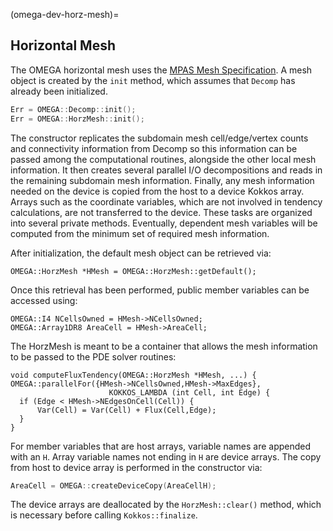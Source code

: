 (omega-dev-horz-mesh)=

## Horizontal Mesh

The OMEGA horizontal mesh uses the [MPAS Mesh
Specification](https://mpas-dev.github.io/files/documents/MPAS-MeshSpec.pdf).
A mesh object is created by the `init` method, which assumes that `Decomp` has
already been initialized.
```c++
Err = OMEGA::Decomp::init();
Err = OMEGA::HorzMesh::init();
```
The constructor replicates the subdomain mesh cell/edge/vertex counts and
connectivity information from Decomp so this information can be passed among the
computational routines, alongside the other local mesh information.  It then
creates several parallel I/O decompositions and reads in the remaining subdomain
mesh information.  Finally, any mesh information needed on the device is copied
from the host to a device Kokkos array. Arrays such as the coordinate variables,
which are not involved in tendency calculations, are not transferred to the
device. These tasks are organized into several private methods. Eventually,
dependent mesh variables will be computed from the minimum set of required mesh
information.

After initialization, the default mesh object can be retrieved via:
```
OMEGA::HorzMesh *HMesh = OMEGA::HorzMesh::getDefault();
```
Once this retrieval has been performed, public member variables can be accessed
using:
```
OMEGA::I4 NCellsOwned = HMesh->NCellsOwned;
OMEGA::Array1DR8 AreaCell = HMesh->AreaCell;
```

The HorzMesh is meant to be a container that allows the mesh information to be
passed to the PDE solver routines:
```
void computeFluxTendency(OMEGA::HorzMesh *HMesh, ...) {
OMEGA::parallelFor({HMesh->NCellsOwned,HMesh->MaxEdges},
                      KOKKOS_LAMBDA (int Cell, int Edge) {
  if (Edge < HMesh->NEdgesOnCell(Cell)) {
      Var(Cell) = Var(Cell) + Flux(Cell,Edge);
  }
}
```

For member variables that are host arrays, variable names are appended with an
`H`.  Array variable names not ending in `H` are device arrays.  The copy from
host to device array is performed in the constructor via:
```c++
AreaCell = OMEGA::createDeviceCopy(AreaCellH);
```

The device arrays are deallocated by the `HorzMesh::clear()` method, which is
necessary before calling `Kokkos::finalize`.
